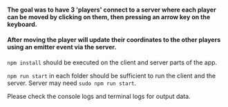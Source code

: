 

#### The goal was to have 3 'players' connect to a server where each player can be moved by clicking on them, then pressing an arrow key on the keyboard.

#### After moving the player will update their coordinates to the other players using an emitter event via the server.

`npm install` should be executed on the client and server parts of the app.

`npm run start` in each folder should be sufficient to run the client and the server. Server may need `sudo npm run start`.

Please check the console logs and terminal logs for output data.
